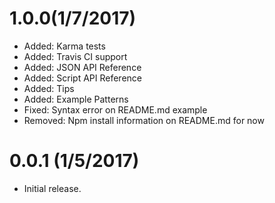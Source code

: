 # 1.0.0(1/7/2017)

* Added: Karma tests
* Added: Travis CI support
* Added: JSON API Reference
* Added: Script API Reference
* Added: Tips
* Added: Example Patterns
* Fixed: Syntax error on README.md example
* Removed: Npm install information on README.md for now

# 0.0.1 (1/5/2017)

* Initial release.
